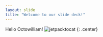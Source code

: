 ```yaml
---
layout: slide
title: "Welcome to our slide deck!"
---
```


Hello Octowilliam!
![jetpacktocat](https://octodex.github.com/images/jetpacktocat.png)
{: .center}
